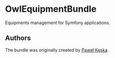 OwlEquipmentBundle
=====================

Equipments management for Symfony applications.

Authors
-------

The bundle was originally created by [Paweł Kęska](mailto:projekty@pawelkeska.eu).
